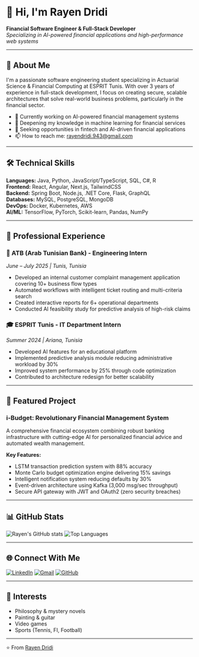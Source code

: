 # 👋 Hi, I'm Rayen Dridi

**Financial Software Engineer & Full-Stack Developer**  
*Specializing in AI-powered financial applications and high-performance web systems*

---

## 🚀 About Me

I'm a passionate software engineering student specializing in Actuarial Science & Financial Computing at ESPRIT Tunis. With over 3 years of experience in full-stack development, I focus on creating secure, scalable architectures that solve real-world business problems, particularly in the financial sector.

- 🔭 Currently working on AI-powered financial management systems
- 🌱 Deepening my knowledge in machine learning for financial services
- 💼 Seeking opportunities in fintech and AI-driven financial applications
- 📫 How to reach me: rayendridi.943@gmail.com

---

## 🛠️ Technical Skills

**Languages:** Java, Python, JavaScript/TypeScript, SQL, C#, R  
**Frontend:** React, Angular, Next.js, TailwindCSS  
**Backend:** Spring Boot, Node.js, .NET Core, Flask, GraphQL  
**Databases:** MySQL, PostgreSQL, MongoDB  
**DevOps:** Docker, Kubernetes, AWS  
**AI/ML:** TensorFlow, PyTorch, Scikit-learn, Pandas, NumPy  

---

## 💼 Professional Experience

### 🏦 ATB (Arab Tunisian Bank) - Engineering Intern
*June – July 2025 | Tunis, Tunisia*
- Developed an internal customer complaint management application covering 10+ business flow types
- Automated workflows with intelligent ticket routing and multi-criteria search
- Created interactive reports for 6+ operational departments
- Conducted AI feasibility study for predictive analysis of high-risk claims

### 🎓 ESPRIT Tunis - IT Department Intern
*Summer 2024 | Ariana, Tunisia*
- Developed AI features for an educational platform
- Implemented predictive analysis module reducing administrative workload by 30%
- Improved system performance by 25% through code optimization
- Contributed to architecture redesign for better scalability

---

## 🚀 Featured Project

### i-Budget: Revolutionary Financial Management System
A comprehensive financial ecosystem combining robust banking infrastructure with cutting-edge AI for personalized financial advice and automated wealth management.

**Key Features:**
- LSTM transaction prediction system with 88% accuracy
- Monte Carlo budget optimization engine delivering 15% savings
- Intelligent notification system reducing defaults by 30%
- Event-driven architecture using Kafka (3,000 msg/sec throughput)
- Secure API gateway with JWT and OAuth2 (zero security breaches)

---

## 📊 GitHub Stats

![Rayen's GitHub stats](https://github-readme-stats.vercel.app/api?username=MedRayenDridi&show_icons=true&theme=radical)
![Top Languages](https://github-readme-stats.vercel.app/api/top-langs/?username=MedRayenDridi&layout=compact&theme=radical)

---

## 🌐 Connect With Me

[![LinkedIn](https://img.shields.io/badge/LinkedIn-0077B5?style=for-the-badge&logo=linkedin&logoColor=white)](https://www.linkedin.com/in/rayen-dridi/)
[![Gmail](https://img.shields.io/badge/Gmail-D14836?style=for-the-badge&logo=gmail&logoColor=white)](mailto:rayendridi.943@gmail.com)
[![GitHub](https://img.shields.io/badge/GitHub-100000?style=for-the-badge&logo=github&logoColor=white)](https://github.com/MedRayenDridi)

---

## 🎨 Interests

- Philosophy & mystery novels
- Painting & guitar
- Video games
- Sports (Tennis, FI, Football)

---

⭐️ From [Rayen Dridi](https://github.com/MedRayenDridi)
